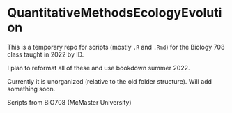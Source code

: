 # QuantitativeMethodsEcologyEvolution

This is a temporary repo for scripts (mostly `.R` and `.Rmd`) for the Biology 708 class taught in 2022 by ID.

I plan to reformat all of these and use bookdown summer 2022.

Currently it is unorganized (relative to the old folder structure). Will add something soon.

Scripts from BIO708 (McMaster University)
